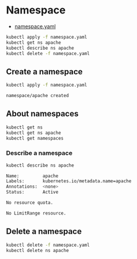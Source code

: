 # Namespace

- [namespace.yaml](/namespace.yaml)

```bash
kubectl apply -f namespace.yaml
kubectl get ns apache
kubectl describe ns apache
kubectl delete -f namespace.yaml
```

## Create a namespace

```bash
kubectl apply -f namespace.yaml
```

```bash
namespace/apache created
```

## About namespaces

```bash
kubectl get ns
kubectl get ns apache
kubectl get namespaces
```

### Describe a namespace

```bash
kubectl describe ns apache
```

```bash
Name:         apache
Labels:       kubernetes.io/metadata.name=apache
Annotations:  <none>
Status:       Active

No resource quota.

No LimitRange resource.
```

## Delete a namespace

```bash
kubectl delete -f namespace.yaml
kubectl delete ns apache
```

